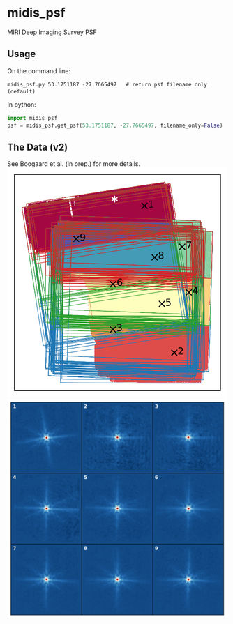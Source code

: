 # midis_psf
MIRI Deep Imaging Survey PSF

## Usage

On the command line:
``` shell
midis_psf.py 53.1751187 -27.7665497   # return psf filename only (default)
```

In python:
``` python
import midis_psf
psf = midis_psf.get_psf(53.1751187, -27.7665497, filename_only=False)   # returns psf data
```

## The Data (v2)
See Boogaard et al. (in prep.) for more details.
![psf_map](data-v2/map_psf_v2.png)
![psf_tmpl](data-v2/psf_tmpl_v2.png)
